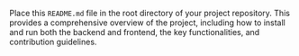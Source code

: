 
Place this `README.md` file in the root directory of your project repository. This provides a comprehensive overview of the project, including how to install and run both the backend and frontend, the key functionalities, and contribution guidelines.

